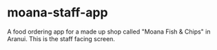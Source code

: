 # moana-staff-app

A food ordering app for a made up shop called "Moana Fish & Chips" in Aranui.
This is the staff facing screen.
